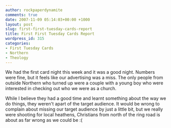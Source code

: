 ```yaml
---
author: rockpaperdynamite
comments: true
date: 2007-11-09 05:14:03+00:00 +1000
layout: post
slug: first-first-tuesday-cards-report
title: First First Tuesday Cards Report
wordpress_id: 315
categories:
- First Tuesday Cards
- Northern
- Theology
---
```


We had the first card night this week and it was a good night. Numbers were fine, but it feels like our advertising was a miss. The only people from outside Northern who turned up were a couple with a young boy who were interested in checking out who we were as a church.

While I believe they had a good time and learnt something about the way we do things, they weren't apart of the target audience. It would be wrong to complain about missing our target audience by just a little bit, but we really were shooting for local heathens, Christians from north of the ring road is about as far wrong as we could be :(
